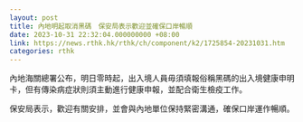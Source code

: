 ```yaml
---
layout: post
title: 內地明起取消黑碼　保安局表示歡迎並確保口岸暢順
date: 2023-10-31 22:32:04.000000000 +08:00
link: https://news.rthk.hk/rthk/ch/component/k2/1725854-20231031.htm
categories: rthk
---
```


內地海關總署公布，明日零時起，出入境人員毋須填報俗稱黑碼的出入境健康申明卡，但有傳染病症狀則須主動進行健康申報，並配合衛生檢疫工作。

保安局表示，歡迎有關安排，並會與內地單位保持緊密溝通，確保口岸運作暢順。
